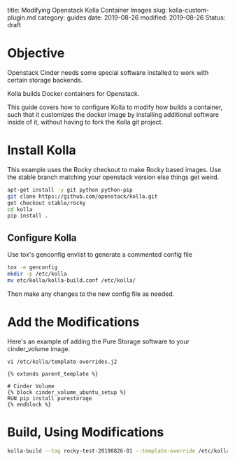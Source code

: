 title: Modifying Openstack Kolla Container Images
slug: kolla-custom-plugin.md
category: guides
date: 2019-08-26
modified: 2019-08-26
Status: draft


# Objective
Openstack Cinder needs some special software installed to work with certain
storage backends.

Kolla builds Docker containers for Openstack.

This guide covers how to configure Kolla to modify how builds a container, such
that it customizes the docker image by installing additional software inside
of it, without having to fork the Kolla git project.


# Install Kolla
This example uses the Rocky checkout to make Rocky based images. Use the stable
branch matching your openstack version else things get weird.

```bash
apt-get install -y git python python-pip
git clone https://github.com/openstack/kolla.git
get checkout stable/rocky
cd kolla
pip install .
```

## Configure Kolla
Use tox's genconfig envlist to generate a commented config file
```bash
tox -e genconfig
mkdir -p /etc/kolla
mv etc/kolla/kolla-build.conf /etc/kolla/
```

Then make any changes to the new config file as needed.


# Add the Modifications
Here's an example of adding the Pure Storage software to your cinder\_volume
image.

`vi /etc/kolla/template-overrides.j2`
```
{% extends parent_template %}

# Cinder Volume
{% block cinder_volume_ubuntu_setup %}
RUN pip install purestorage
{% endblock %}
```

# Build, Using Modifications
```bash
kolla-build --tag rocky-test-20190826-01 --template-override /etc/kolla/template-overrides.j2  cinder-volume
```
